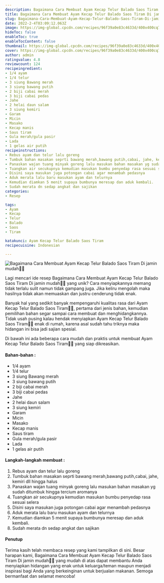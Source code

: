 ```yaml
---
description: Bagaimana Cara Membuat Ayam Kecap Telur Balado Saos Tiram Di jamin mudah"
title: Bagaimana Cara Membuat Ayam Kecap Telur Balado Saos Tiram Di jamin mudah
slug: Bagaimana-Cara-Membuat-Ayam-Kecap-Telur-Balado-Saos-Tiram-Di-jamin-mudah
date: 2022-2-4T03:09:12.063Z
image: https://img-global.cpcdn.com/recipes/96f39a0e83c4633d/400x400cq70/photo.jpg
hideToc: false
enableToc: true
enableTocContent: false
thumbnail: https://img-global.cpcdn.com/recipes/96f39a0e83c4633d/400x400cq70/photo.jpg
cover: https://img-global.cpcdn.com/recipes/96f39a0e83c4633d/400x400cq70/photo.jpg
author: admin
ratingvalue: 4.8
reviewcount: 124
recipeingredient:
- 1/4 ayam
- 1/4 telur
- 3 siung Bawang merah
- 3 siung bawang putih
- 2 biji cabai merah
- 3 biji cabai pedas
- Jahe
- 2 helai daun salam
- 3 siung kemiri
- Garam
- Micin
- Masako
- Kecap manis
- Saus tiram
- Gula merah/gula pasir
- Lada
- 1 gelas air putih
recipeinstructions:
- Rebus ayam dan telur lalu goreng
- Tumbuk bahan masakan seprti bawang merah,bawang putih,cabai, jahe, kemiri dll hingga halus
- Panaskan wajan tuang minyak goreng lalu masukan bahan masakan yg sudah ditumbuk hingga tercium aromanya
- Tuangkan air secukupnya kemudian masukan bumbu penyedap rasa sesuai selera
- Disini saya masukan juga potongan cabai agar menambah pedasnya
- Aduk merata lalu baru masukan ayam dan telurnya
- Kemudian diamkan 5 menit supaya bumbunya meresap dan aduk kembali.
- Sudah merata dn sedap angkat dan sajikan
categories:
- Resep

tags:
- Ayam
- Kecap
- Telur
- Balado
- Saos
- Tiram

katakunci: Ayam Kecap Telur Balado Saos Tiram
recipecuisine: Indonesian

---
```


![Bagaimana Cara Membuat Ayam Kecap Telur Balado Saos Tiram Di jamin mudah👩‍🍳](https://img-global.cpcdn.com/recipes/96f39a0e83c4633d/400x400cq70/photo.jpg)

Lagi mencari ide resep Bagaimana Cara Membuat Ayam Kecap Telur Balado Saos Tiram Di jamin mudah👩‍🍳 yang unik? Cara menyiapkannya memang tidak terlalu sulit namun tidak gampang juga. Jika keliru mengolah maka hasilnya tidak akan memuaskan dan justru cenderung tidak enak.

Banyak hal yang sedikit banyak mempengaruhi kualitas rasa dari Ayam Kecap Telur Balado Saos Tiram👩‍🍳, pertama dari jenis bahan, kemudian pemilihan bahan segar sampai cara membuat dan menghidangkannya. Tidak usah pusing kalau hendak menyiapkan Ayam Kecap Telur Balado Saos Tiram👩‍🍳 enak di rumah, karena asal sudah tahu triknya maka hidangan ini bisa jadi sajian spesial.

Di bawah ini ada beberapa cara mudah dan praktis untuk membuat Ayam Kecap Telur Balado Saos Tiram👩‍🍳 yang siap dikreasikan.

<!--inarticleads1-->

#### Bahan-bahan :

- 1/4 ayam
- 1/4 telur
- 3 siung Bawang merah
- 3 siung bawang putih
- 2 biji cabai merah
- 3 biji cabai pedas
- Jahe
- 2 helai daun salam
- 3 siung kemiri
- Garam
- Micin
- Masako
- Kecap manis
- Saus tiram
- Gula merah/gula pasir
- Lada
- 1 gelas air putih

<!--inarticleads2-->

#### Langkah-langkah membuat :

1. Rebus ayam dan telur lalu goreng
1. Tumbuk bahan masakan seprti bawang merah,bawang putih,cabai, jahe, kemiri dll hingga halus
1. Panaskan wajan tuang minyak goreng lalu masukan bahan masakan yg sudah ditumbuk hingga tercium aromanya
1. Tuangkan air secukupnya kemudian masukan bumbu penyedap rasa sesuai selera
1. Disini saya masukan juga potongan cabai agar menambah pedasnya
1. Aduk merata lalu baru masukan ayam dan telurnya
1. Kemudian diamkan 5 menit supaya bumbunya meresap dan aduk kembali.
1. Sudah merata dn sedap angkat dan sajikan

#### Penutup

Terima kasih telah membaca resep yang kami tampilkan di sini. Besar harapan kami, Bagaimana Cara Membuat Ayam Kecap Telur Balado Saos Tiram Di jamin mudah👩‍🍳 yang mudah di atas dapat membantu Anda menyiapkan hidangan yang enak untuk keluarga/teman maupun menjadi inspirasi bagi Anda yang berkeinginan untuk berjualan makanan. Semoga bermanfaat dan selamat mencoba!